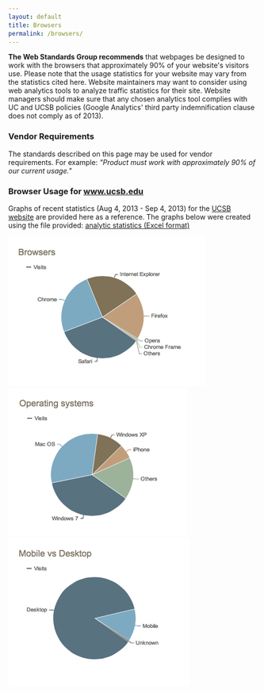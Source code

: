 ```yaml
---
layout: default
title: Browsers
permalink: /browsers/
---
```


**The Web Standards Group recommends** that webpages be designed to work with
the browsers that approximately 90% of your website's visitors use. Please
note that the usage statistics for your website may vary from the statistics
cited here. Website maintainers may want to consider using web analytics tools
to analyze traffic statistics for their site. Website managers should make
sure that any chosen analytics tool complies with UC and UCSB policies
(Google Analytics' third party indemnification clause does not comply as of
2013).

### Vendor Requirements

The standards described on this page may be used for vendor requirements.
For example:
*"Product must work with approximately 90% of our current usage."*


### Browser Usage for www.ucsb.edu

Graphs of recent statistics (Aug 4, 2013 - Sep 4, 2013) for the
[UCSB website](http://www.ucsb.edu/) are provided here as a reference. The
graphs below were created using the file provided:
[analytic statistics (Excel format)](/media/20130904-WebGuideStats.xls)
</p>

<div class="graphs">
	<img class="browser-graph" src="/images/analytics-browsers.png" alt="Statistics of browser usage by page views">
	<img class="browser-graph" src="/images/analytics-operating-systems.png" alt="Statistics of operating system usage by page views">
	<img class="browser-graph" src="/images/analytics-mobile-desktop.png" alt="Statistics on Desktop vs Mobile visits">
</div>
